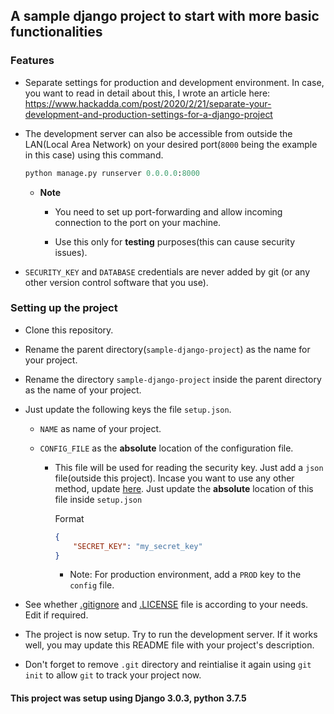 ## A sample django project to start with more basic functionalities

### Features

- Separate settings for production and development environment. In case, you want to read in detail about this, I wrote an article here: https://www.hackadda.com/post/2020/2/21/separate-your-development-and-production-settings-for-a-django-project

- The development server can also be accessible from outside the LAN(Local Area Network) on your desired port(`8000` being the example in this case) using this command.
    ```python
    python manage.py runserver 0.0.0.0:8000
    ```

    - **Note**
        - You need to set up port-forwarding and allow incoming connection to the port on your machine.

        - Use this only for **testing** purposes(this can cause security issues). 

- `SECURITY_KEY` and `DATABASE` credentials are never added by git (or any other version control software that you use).

### Setting up the project

- Clone this repository.

- Rename the parent directory(`sample-django-project`) as the name for your project.

- Rename the directory `sample-django-project` inside the parent directory as the name of your project.

- Just update the following keys the file `setup.json`.

    - `NAME` as name of your project.

    - `CONFIG_FILE` as the **absolute** location of the configuration file. 

        - This file will be used for reading the security key. Just add a `json` file(outside this project). Incase you want to use any other method, update [here](settings/__init__.py#L7). Just update the **absolute** location of this file inside `setup.json`  
            
            Format
            ```json
            {
                "SECRET_KEY": "my_secret_key"
            }
            ```
            - Note: For production environment, add a `PROD` key to the `config` file.

- See whether [.gitignore](./.gitignore) and [.LICENSE](./.LICENSE) file is according to your needs. Edit if required. 

- The project is now setup. Try to run the development server. If it works well, you may update this README file with your project's description.

- Don't forget to remove `.git` directory and reintialise it again using `git init` to allow `git` to track your project now.

#### This project was setup using Django 3.0.3, python 3.7.5